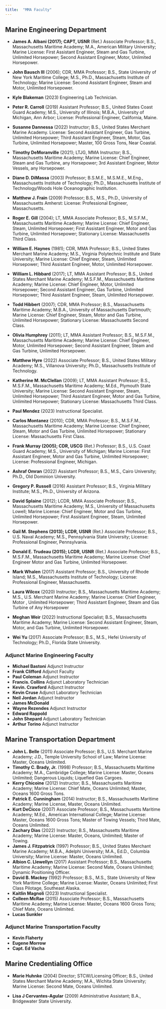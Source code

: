 ```yaml
---
title:  "MMA Faculty"
---
```



## Marine Engineering Department

* **James A. Albani (2017); CAPT, USNR** (Ret.)
Associate Professor; B.S., Massachusetts Maritime Academy; M.A.,
American Military University; Marine License: First Assistant Engineer, Steam and Gas Turbine, Unlimited Horsepower; Second Assistant Engineer, Motor, Unlimited Horsepower.

* **John Bausch III** (2006); CDR, MMA
Professor; B.S., State University of New York Maritime College; M.S., Ph.D., Massachusetts Institute of Technology; Marine License: Second Assistant Engineer, Steam and Motor, Unlimited Horsepower.

* **Kyle Blakeman** (2023) Engineering Lab Technician.

* **Peter R. Carroll** (2019)
Assistant Professor; B.S., United States Coast Guard Academy; M.S.,
University of Illinois; M.B.A., University of Michigan, Ann Arbor; License:
Professional Engineer, California, Maine.

* **Susanne Dannessa** (2022)
Instructor; B.S., United States Merchant Marine Academy. License: Second Assistant Engineer, Gas Turbine, Unlimited Horsepower; Third Assistant Engineer, Steam, Motor, Gas Turbine, Unlimited Horsepower; Master, 100 Gross Tons, Near Coastal.

* **Timothy DeMoranville** (2021); LTJG, MMA
Instructor; B.S., Massachusetts Maritime Academy; Marine License:
Chief Engineer, Steam and Gas Turbine, any Horsepower; 3rd Assistant Engineer, Motor Vessels, any Horsepower.

* **Diane D. DiMassa** (2003)
Professor; B.S.M.E., M.S.M.E., M.Eng., Massachusetts Institute of Technology; Ph.D., Massachusetts Institute of Technology/Woods Hole Oceanographic Institution.

* **Matthew J. Frain** (2009)
Professor; B.S., M.S., Ph.D., University of Massachusetts Amherst:
License: Professional Engineer, Massachusetts.

* **Roger E. Gill** (2004); LT, MMA
Associate Professor; B.S., M.S.F.M., Massachusetts Maritime Academy;
Marine License: Chief Engineer, Steam, Unlimited Horsepower; First Assistant Engineer, Motor and Gas Turbine, Unlimited Horsepower;
Stationary License: Massachusetts Third Class.

* **William E. Haynes** (1981); CDR, MMA
Professor; B.S., United States Merchant Marine Academy; M.S., Virginia Polytechnic Institute and State University; Marine License: Chief Engineer, Steam, Unlimited Horsepower; Third Assistant Engineer, Motor, Unlimited Horsepower.

* **William L. Hibbard** (2017); LT, MMA
Assistant Professor; B.S., United States Merchant Marine Academy;
M.S.F.M., Massachusetts Maritime Academy; Marine License: Chief Engineer, Motor, Unlimited Horsepower; Second Assistant Engineer, Gas Turbine, Unlimited Horsepower; Third Assistant Engineer, Steam, Unlimited Horsepower.

* **Todd Hibbert** (2007); CDR, MMA
Professor; B.S., Massachusetts Maritime Academy; M.B.A., University of Massachusetts Dartmouth; Marine License: Chief Engineer, Steam, Motor and Gas Turbine, Unlimited Horsepower; Stationary License:
Massachusetts Second Class.

* **Olivia Humphrey** (2011); LT, MMA
Assistant Professor; B.S., M.S.F.M., Massachusetts Maritime Academy;
Marine License: Chief Engineer, Motor, Unlimited Horsepower; Second Assistant Engineer, Steam and Gas Turbine, Unlimited Horsepower.

* **Matthew Hyre** (2022)
Associate Professor; B.S., United States Military Academy; M.S., Villanova University; Ph.D., Massachusetts Institute of Technology.

* **Katherine M. McClellan** (2009); LT, MMA
Assistant Professor; B.S., M.S.F.M., Massachusetts Maritime Academy;
M.Ed., Plymouth State University; Marine License: Second Assistant Engineer, Steam, Unlimited Horsepower; Third Assistant Engineer, Motor and Gas Turbine, Unlimited Horsepower; Stationary License:
Massachusetts Third Class.

* **Paul Mendez** (2023) Instructional Specialist.

* **Carlos Montanez** (2010); CDR, MMA
Professor; B.S., M.S.F.M., Massachusetts Maritime Academy; Marine License: Chief Engineer, Steam, Motor and Gas Turbine, Unlimited Horsepower; Stationary License: Massachusetts First Class.

* **Frank Murray (2005); CDR, USCG** (Ret.)
Professor; B.S., U.S. Coast Guard Academy; M.S., University of Michigan;
Marine License: First Assistant Engineer, Motor and Gas Turbine, Unlimited Horsepower; License: Professional Engineer, Michigan.

* **Ashraf Omran** (2022)
Assistant Professor; B.S., M.S., Cairo University; Ph.D., Old Dominion University.

* **Gregory P. Russell** (2016)
Assistant Professor; B.S., Virginia Military Institute; M.S., Ph.D., University of Arizona.

* **David Splaine** (2012); LCDR, MMA
Associate Professor; B.S., Massachusetts Maritime Academy; M.S., University of Massachusetts Lowell; Marine License: Chief Engineer, Motor and Gas Turbine, Unlimited Horsepower; First Assistant Engineer, Steam, Unlimited Horsepower.

* **Gail M. Stephens (2013); LCDR, USNR** (Ret.)
Associate Professor; B.S., U.S. Naval Academy; M.S., Pennsylvania State University; License: Professional Engineer, Pennsylvania.

* **Donald E. Trudeau (2015); LCDR, USNR** (Ret.)
Associate Professor; B.S., M.S.F.M., Massachusetts Maritime Academy; Marine License: Chief Engineer Motor and Gas Turbine, Unlimited Horsepower.

* **Mark Whalen** (2017)
Assistant Professor; B.S., University of Rhode Island; M.S.,
Massachusetts Institute of Technology; License: Professional Engineer, Massachusetts.

* **Laura Wilcox** (2020)
Instructor;  B.S., Massachusetts Maritime Academy; M.S., U.S. Merchant Marine Academy; Marine License: Chief Engineer, Motor , Unlimited Horsepower; Third Assistant Engineer, Steam and Gas Turbine of Any Horsepower

* **Meghan Weir** (2022)
Instructional Specialist; B.S., Massachusetts Maritime Academy; Marine License:
Second Assistant Engineer, Steam, Motor, and Gas Turbine, Unlimited Horsepower.

* **Wei Yu** (2017)
Associate Professor; B.S., M.S., Hefei University of Technology; Ph.D., Florida State University.





### Adjunct Marine Engineering Faculty

* **Michael Bastoni**  Adjunct Instructor
* **Frank Clifford**  Adjunct Faculty
* **Paul Coleman**   Adjunct Instructor
* **Francis. Collins**  Adjunct Laboratory Technician
* **Kevin. Crawford**  Adjunct Instructor
* **Kevin Cruse**  Adjunct Laboratory Technician
* **Neil Jordan**  Adjunct Instructor
* **James McDonald**  
* **Wayne Rezendes**  Adjunct Instructor
* **Edward Rappold**  
* **John Shepard**  Adjunct Laboratory Technician
* **Arthur Torino** Adjunct Instructor


## Marine Transportation Department

*  **John L. Belle**  (2011) Associate Professor; B.S., U.S. Merchant Marine Academy; J.D., Temple University School of Law; Marine License: Master, Oceans Unlimited.
*  **Timothy C. Brady, Jr.**  (1998) Professor; B.S., Massachusetts Maritime Academy; M.A., Cambridge College; Marine License: Master, Oceans Unlimited; Dangerous Liquids; Liquefied Gas Cargoes.
*  **Kerry Chicoine**  (2012) Instructor; B.S., Massachusetts Maritime Academy; Marine License: Chief Mate, Oceans Unlimited; Master, Oceans 1600 Gross Tons.
*  **Patrick E. Cunningham** (2014) Instructor; B.S., Massachusetts Maritime Academy; Marine License, Master, Oceans Unlimited.
*  **Kurt DeCicco**  (2007) Associate Professor; B.S., Massachusetts Maritime Academy; M.Ed., American International College; Marine License: Master, Oceans 1600 Gross Tons; Master of Towing Vessels; Third Mate, Oceans Unlimited.
*  **Zachary Dias** (2022) Instructor; B.S., Massachusetts Maritime Academy; Marine License: Master, Oceans, Unlimited; Master of Towing.
*  **James J. Fitzpatrick** (1997) Professor; B.S., United States Merchant Marine Academy; M.B.A., Adelphi University; M.A., Ed.D., Columbia University; Marine License: Master, Oceans Unlimited.
*  **Albion C. Llewellyn** (2017) Assistant Professor; B.S., Massachusetts Maritime Academy; Marine License: Second Mate, Oceans Unlimited; Dynamic Positioning Officer.
*  **David B. Mackey**  (1992) Professor; B.S., M.S., State University of New York Maritime College; Marine License: Master, Oceans Unlimited; First Class Pilotage, Southeast Alaska.
*  **Kaitlin Magnoli** (2023) Instructional Specialist.
*  **Colleen McRae**  (2015) Associate Professor; B.S., Massachusetts Maritime Academy; Marine License: Master, Oceans 1600 Gross Tons; Chief Mate, Oceans Unlimited.
* **Lucas Sunkler** 

 
  
### Adjunct Marine Transportation Faculty
  
*  **Kevin Flaherty**
*  **Eugene Morrow**
*  **Capt. Ed Vacha** 

## Marine Credentialing Office

* **Marie Huhnke** (2004) Director; STCW/Licensing Officer; B.S., United States Merchant Marine Academy; M.A., Wichita State University; Marine License: Second Mate, Oceans Unlimited.

* **Lisa J Cervantes-Agular** (2009) Administrative Assistant; B.A., Bridgewater State University.

